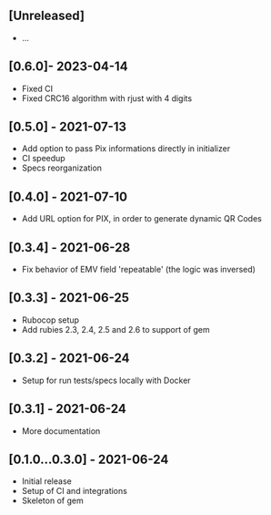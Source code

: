 ## [Unreleased]

- ...

## [0.6.0]- 2023-04-14

- Fixed CI
- Fixed CRC16 algorithm with rjust with 4 digits

## [0.5.0] - 2021-07-13

- Add option to pass Pix informations directly in initializer
- CI speedup
- Specs reorganization

## [0.4.0] - 2021-07-10

- Add URL option for PIX, in order to generate dynamic QR Codes

## [0.3.4] - 2021-06-28

- Fix behavior of EMV field 'repeatable' (the logic was inversed)

## [0.3.3] - 2021-06-25

- Rubocop setup
- Add rubies 2.3, 2.4, 2.5 and 2.6 to support of gem

## [0.3.2] - 2021-06-24

- Setup for run tests/specs locally with Docker

## [0.3.1] - 2021-06-24

- More documentation

## [0.1.0...0.3.0] - 2021-06-24

- Initial release
- Setup of CI and integrations
- Skeleton of gem
